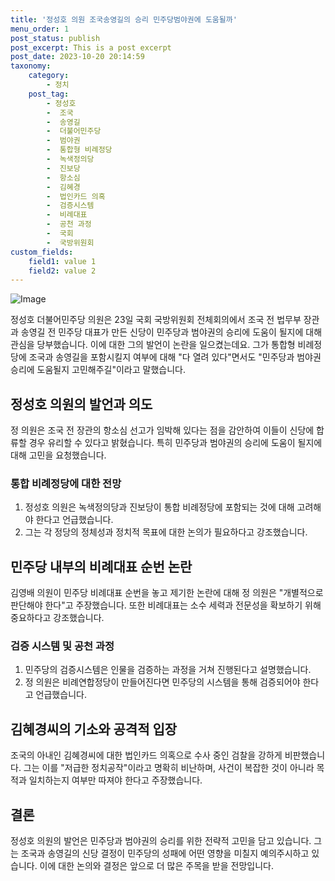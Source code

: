 ```yaml
---
title: '정성호 의원 조국송영길의 승리 민주당범야권에 도움될까'
menu_order: 1
post_status: publish
post_excerpt: This is a post excerpt
post_date: 2023-10-20 20:14:59
taxonomy:
    category:
        - 정치
    post_tag:
        - 정성호
        -  조국
        -  송영길
        -  더불어민주당
        -  범야권
        -  통합형 비례정당
        -  녹색정의당
        -  진보당
        -  항소심
        -  김혜경
        -  법인카드 의혹
        -  검증시스템
        -  비례대표
        -  공천 과정
        -  국회
        -  국방위원회
custom_fields:
    field1: value 1
    field2: value 2
---
```


![Image](https://imgnews.pstatic.net/image/123/2024/02/07/0002327079_001_20240207102903372.png?type=w647)

정성호 더불어민주당 의원은 23일 국회 국방위원회 전체회의에서 조국 전 법무부 장관과 송영길 전 민주당 대표가 만든 신당이 민주당과 범야권의 승리에 도움이 될지에 대해 관심을 당부했습니다. 이에 대한 그의 발언이 논란을 일으켰는데요. 그가 통합형 비례정당에 조국과 송영길을 포함시킬지 여부에 대해 "다 열려 있다"면서도 "민주당과 범야권 승리에 도움될지 고민해주길"이라고 말했습니다.

## 정성호 의원의 발언과 의도
정 의원은 조국 전 장관의 항소심 선고가 임박해 있다는 점을 감안하여 이들이 신당에 합류할 경우 유리할 수 있다고 밝혔습니다. 특히 민주당과 범야권의 승리에 도움이 될지에 대해 고민을 요청했습니다.

### 통합 비례정당에 대한 전망
1. 정성호 의원은 녹색정의당과 진보당이 통합 비례정당에 포함되는 것에 대해 고려해야 한다고 언급했습니다.
2. 그는 각 정당의 정체성과 정치적 목표에 대한 논의가 필요하다고 강조했습니다.

## 민주당 내부의 비례대표 순번 논란
김영배 의원이 민주당 비례대표 순번을 놓고 제기한 논란에 대해 정 의원은 "개별적으로 판단해야 한다"고 주장했습니다. 또한 비례대표는 소수 세력과 전문성을 확보하기 위해 중요하다고 강조했습니다.

### 검증 시스템 및 공천 과정
1. 민주당의 검증시스템은 인물을 검증하는 과정을 거쳐 진행된다고 설명했습니다.
2. 정 의원은 비례연합정당이 만들어진다면 민주당의 시스템을 통해 검증되어야 한다고 언급했습니다.

## 김혜경씨의 기소와 공격적 입장
조국의 아내인 김혜경씨에 대한 법인카드 의혹으로 수사 중인 검찰을 강하게 비판했습니다. 그는 이를 "저급한 정치공작"이라고 명확히 비난하며, 사건이 복잡한 것이 아니라 목적과 일치하는지 여부만 따져야 한다고 주장했습니다.

## 결론
정성호 의원의 발언은 민주당과 범야권의 승리를 위한 전략적 고민을 담고 있습니다. 그는 조국과 송영길의 신당 결정이 민주당의 성패에 어떤 영향을 미칠지 예의주시하고 있습니다. 이에 대한 논의와 결정은 앞으로 더 많은 주목을 받을 전망입니다.
